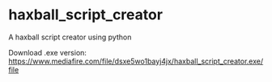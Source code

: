 # haxball_script_creator
A haxball script creator using python 

Download .exe version:
https://www.mediafire.com/file/dsxe5wo1bayj4jx/haxball_script_creator.exe/file
